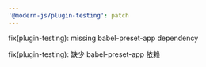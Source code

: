 ```yaml
---
'@modern-js/plugin-testing': patch
---
```


fix(plugin-testing): missing babel-preset-app dependency

fix(plugin-testing): 缺少 babel-preset-app 依赖
